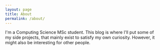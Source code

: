 ```yaml
---
layout: page
title: About
permalink: /about/
---
```


I'm a Computing Science MSc student. This blog is where I'll put some of my side projects, that mainly exist to satisfy my own curiosity. However, it might also be interesting for other people.

